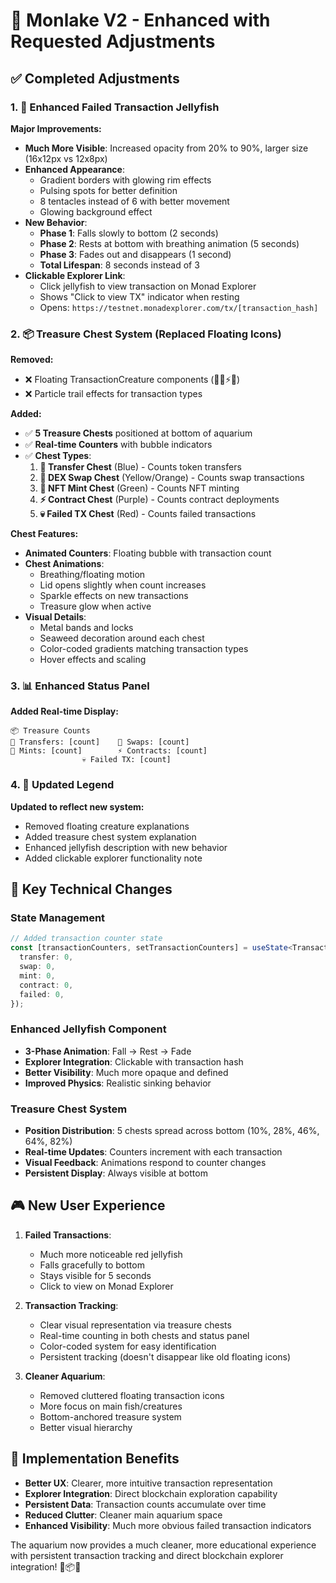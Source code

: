 # 🌊 Monlake V2 - Enhanced with Requested Adjustments

## ✅ Completed Adjustments

### 1. 🦑 Enhanced Failed Transaction Jellyfish

**Major Improvements:**
- **Much More Visible**: Increased opacity from 20% to 90%, larger size (16x12px vs 12x8px)
- **Enhanced Appearance**: 
  - Gradient borders with glowing rim effects
  - Pulsing spots for better definition
  - 8 tentacles instead of 6 with better movement
  - Glowing background effect
- **New Behavior**: 
  - **Phase 1**: Falls slowly to bottom (2 seconds)
  - **Phase 2**: Rests at bottom with breathing animation (5 seconds) 
  - **Phase 3**: Fades out and disappears (1 second)
  - **Total Lifespan**: 8 seconds instead of 3
- **Clickable Explorer Link**: 
  - Click jellyfish to view transaction on Monad Explorer
  - Shows "Click to view TX" indicator when resting
  - Opens: `https://testnet.monadexplorer.com/tx/[transaction_hash]`

### 2. 📦 Treasure Chest System (Replaced Floating Icons)

**Removed:**
- ❌ Floating TransactionCreature components (🔄🎨⚡💎)
- ❌ Particle trail effects for transaction types

**Added:**
- ✅ **5 Treasure Chests** positioned at bottom of aquarium
- ✅ **Real-time Counters** with bubble indicators
- ✅ **Chest Types**:
  1. **💎 Transfer Chest** (Blue) - Counts token transfers
  2. **🔄 DEX Swap Chest** (Yellow/Orange) - Counts swap transactions  
  3. **🎨 NFT Mint Chest** (Green) - Counts NFT minting
  4. **⚡ Contract Chest** (Purple) - Counts contract deployments
  5. **💀 Failed TX Chest** (Red) - Counts failed transactions

**Chest Features:**
- **Animated Counters**: Floating bubble with transaction count
- **Chest Animations**: 
  - Breathing/floating motion
  - Lid opens slightly when count increases
  - Sparkle effects on new transactions
  - Treasure glow when active
- **Visual Details**:
  - Metal bands and locks
  - Seaweed decoration around each chest
  - Color-coded gradients matching transaction types
  - Hover effects and scaling

### 3. 📊 Enhanced Status Panel

**Added Real-time Display:**
```
📦 Treasure Counts
💎 Transfers: [count]    🔄 Swaps: [count]
🎨 Mints: [count]        ⚡ Contracts: [count]
                💀 Failed TX: [count]
```

### 4. 📖 Updated Legend

**Updated to reflect new system:**
- Removed floating creature explanations
- Added treasure chest system explanation
- Enhanced jellyfish description with new behavior
- Added clickable explorer functionality note

## 🎯 Key Technical Changes

### State Management
```typescript
// Added transaction counter state
const [transactionCounters, setTransactionCounters] = useState<TransactionCounter>({
  transfer: 0,
  swap: 0, 
  mint: 0,
  contract: 0,
  failed: 0,
});
```

### Enhanced Jellyfish Component
- **3-Phase Animation**: Fall → Rest → Fade
- **Explorer Integration**: Clickable with transaction hash
- **Better Visibility**: Much more opaque and defined
- **Improved Physics**: Realistic sinking behavior

### Treasure Chest System
- **Position Distribution**: 5 chests spread across bottom (10%, 28%, 46%, 64%, 82%)
- **Real-time Updates**: Counters increment with each transaction
- **Visual Feedback**: Animations respond to counter changes
- **Persistent Display**: Always visible at bottom

## 🎮 New User Experience

1. **Failed Transactions**: 
   - Much more noticeable red jellyfish
   - Falls gracefully to bottom
   - Stays visible for 5 seconds
   - Click to view on Monad Explorer

2. **Transaction Tracking**:
   - Clear visual representation via treasure chests
   - Real-time counting in both chests and status panel
   - Color-coded system for easy identification
   - Persistent tracking (doesn't disappear like old floating icons)

3. **Cleaner Aquarium**:
   - Removed cluttered floating transaction icons
   - More focus on main fish/creatures
   - Bottom-anchored treasure system
   - Better visual hierarchy

## 🔧 Implementation Benefits

- **Better UX**: Clearer, more intuitive transaction representation
- **Explorer Integration**: Direct blockchain exploration capability  
- **Persistent Data**: Transaction counts accumulate over time
- **Reduced Clutter**: Cleaner main aquarium space
- **Enhanced Visibility**: Much more obvious failed transaction indicators

The aquarium now provides a much cleaner, more educational experience with persistent transaction tracking and direct blockchain explorer integration! 🐠📦✨
